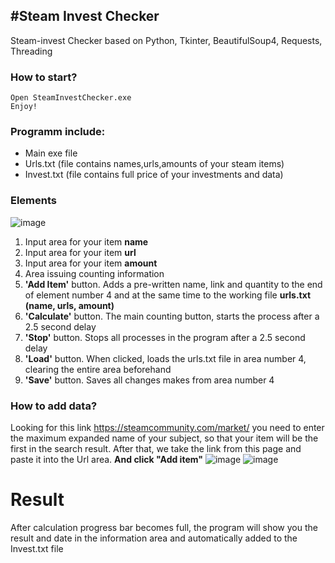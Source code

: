 #Steam Invest Checker
---
Steam-invest Checker based on Python, Tkinter, BeautifulSoup4, Requests, Threading
### How to start?
```
Open SteamInvestChecker.exe
Enjoy!
```
### Programm include:
+ Main exe file
+ Urls.txt (file contains names,urls,amounts of your steam items)
+ Invest.txt (file contains full price of your investments and data)
### Elements
![image](https://user-images.githubusercontent.com/103222223/188415737-6d76b584-955f-4535-9950-bba066783f39.png)
1. Input area for your item __name__
2. Input area for your item __url__
3. Input area for your item __amount__
4. Area issuing counting information
5. __'Add Item'__ button. Adds a pre-written name, link and quantity to the end of element number 4 and at the same time to the working file __urls.txt (name, urls, amount)__
6. __'Calculate'__ button. The main counting button, starts the process after a 2.5 second delay
7. __'Stop'__ button. Stops all processes in the program after a 2.5 second delay
8. __'Load'__ button. When clicked, loads the urls.txt file in area number 4, clearing the entire area beforehand
9. __'Save'__ button. Saves all changes makes from area number 4
### How to add data?
Looking for this link https://steamcommunity.com/market/ you need to enter the maximum expanded name of your subject, so that your item will be the first in the search result.
After that, we take the link from this page and paste it into the Url area. __And click "Add item"__
![image](https://user-images.githubusercontent.com/103222223/188421574-cda24447-8f00-45a7-9e88-ba1bd13f173b.png)
![image](https://user-images.githubusercontent.com/103222223/188422213-8b867261-21d1-4cb5-8c4d-51d02d422346.png)
# Result
After calculation progress bar becomes full, the program will show you the result and date in the information area and automatically added to the Invest.txt file
